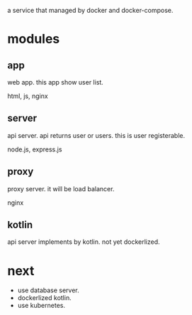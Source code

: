 
a service that managed by docker and docker-compose.

# modules

## app
web app.
this app show user list.

html, js, nginx

## server
api server.
api returns user or users.
this is user registerable.

node.js, express.js

## proxy
proxy server.
it will be load balancer.

nginx

## kotlin
api server implements by kotlin.
not yet dockerlized.

# next

* use database server.
* dockerlized kotlin.
* use kubernetes.

